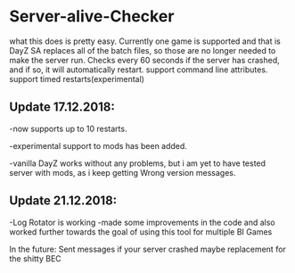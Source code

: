 # Server-alive-Checker
what this does is pretty easy.
Currently one game is supported and that is DayZ SA
replaces all of the batch files, so those are no longer needed to make the server run.
Checks every 60 seconds if the server has crashed, and if so, it will automatically restart.
support command line attributes.
support timed restarts(experimental)

Update 17.12.2018:
- 
-now supports up to 10 restarts.

-experimental support to mods has been added.

-vanilla DayZ works without any problems, but i am yet to have tested server with mods, as i keep getting Wrong version messages.

Update 21.12.2018:
- 
-Log Rotator is working
-made some improvements in the code and also worked further towards the goal of using this tool for multiple BI Games

In the future:
Sent messages if your server crashed
maybe replacement for the shitty BEC

